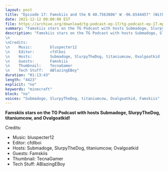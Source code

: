 ```yaml
---
layout: post
title: "Episode 17: Famskiis and the N 40.7563806° W -96.6544457° (With 20 Exclusive Cow Jokes!!!)"
date: 2021-12-12 00:00:00 EST
file: https://archive.org/download/tg-podcast-ep-17/tg-podcast-ep-17.mp3
summary: "Famskiis stars on the TG Podcast with hosts Submadoge, SlurpyTheDog, titaniumcow, and Ovalgoatkid!"
description: "Famskiis stars on the TG Podcast with hosts Submadoge, SlurpyTheDog, titaniumcow, and Ovalgoatkid!
\n 
\nCredits:
\n    Music:        bluspecter12
\n    Editor:       cfdlboi
\n    Hosts:        Submadoge, SlurpyTheDog, titaniumcow, Ovalgoatkid
\n    Guests:       Famskiis
\n    Thumbnail:    TecnaGamer
\n    Tech Stuff:   ABlazingEBoy"
duration: "01:13:43" 
length: "4423"
explicit: "no" 
keywords: "minecraft"
block: "no" 
voices: "Submadoge, SlurpyTheDog, titaniumcow, Ovalgoatkid, Famskiis"
---
```


**Famskiis stars on the TG Podcast with hosts Submadoge, SlurpyTheDog, titaniumcow, and Ovalgoatkid!**

Credits:
- Music:        bluspecter12
- Editor:       cfdlboi
- Hosts:        Submadoge, SlurpyTheDog, titaniumcow, Ovalgoatkid
- Guests:       Famskiis
- Thumbnail:    TecnaGamer
- Tech Stuff:   ABlazingEBoy